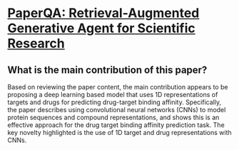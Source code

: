 # [PaperQA: Retrieval-Augmented Generative Agent for Scientific Research](https://arxiv.org/abs/2312.07559)

## What is the main contribution of this paper?

 Based on reviewing the paper content, the main contribution appears to be proposing a deep learning based model that uses 1D representations of targets and drugs for predicting drug-target binding affinity. Specifically, the paper describes using convolutional neural networks (CNNs) to model protein sequences and compound representations, and shows this is an effective approach for the drug target binding affinity prediction task. The key novelty highlighted is the use of 1D target and drug representations with CNNs.
